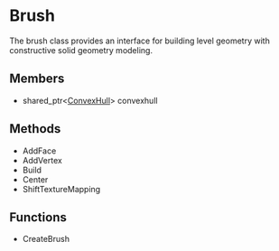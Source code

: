 # Brush #
The brush class provides an interface for building level geometry with constructive solid geometry modeling.

## Members ##
- shared_ptr<[ConvexHull](ConvexHull_32f.md)\> convexhull

## Methods ##
- AddFace
- AddVertex
- Build
- Center
- ShiftTextureMapping

## Functions ##
- CreateBrush